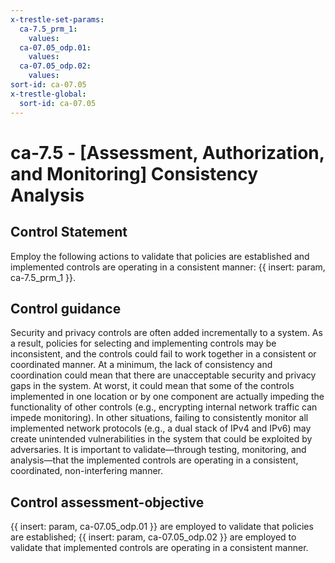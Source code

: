 ```yaml
---
x-trestle-set-params:
  ca-7.5_prm_1:
    values:
  ca-07.05_odp.01:
    values:
  ca-07.05_odp.02:
    values:
sort-id: ca-07.05
x-trestle-global:
  sort-id: ca-07.05
---
```


# ca-7.5 - \[Assessment, Authorization, and Monitoring\] Consistency Analysis

## Control Statement

Employ the following actions to validate that policies are established and implemented controls are operating in a consistent manner: {{ insert: param, ca-7.5_prm_1 }}.

## Control guidance

Security and privacy controls are often added incrementally to a system. As a result, policies for selecting and implementing controls may be inconsistent, and the controls could fail to work together in a consistent or coordinated manner. At a minimum, the lack of consistency and coordination could mean that there are unacceptable security and privacy gaps in the system. At worst, it could mean that some of the controls implemented in one location or by one component are actually impeding the functionality of other controls (e.g., encrypting internal network traffic can impede monitoring). In other situations, failing to consistently monitor all implemented network protocols (e.g., a dual stack of IPv4 and IPv6) may create unintended vulnerabilities in the system that could be exploited by adversaries. It is important to validate—through testing, monitoring, and analysis—that the implemented controls are operating in a consistent, coordinated, non-interfering manner.

## Control assessment-objective

{{ insert: param, ca-07.05_odp.01 }} are employed to validate that policies are established;
{{ insert: param, ca-07.05_odp.02 }} are employed to validate that implemented controls are operating in a consistent manner.
